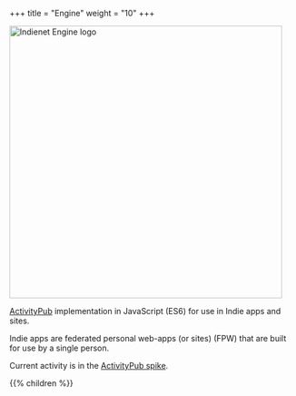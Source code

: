 +++
title = "Engine"
weight = "10"
+++

<img src='/images/Engine@3x.png' alt='Indienet Engine logo' style='width: 12vmax; margin-top: 0;'>

[ActivityPub](https://www.w3.org/TR/activitypub/) implementation in JavaScript (ES6) for use in Indie apps and sites.

Indie apps are federated personal web-apps (or sites) (FPW) that are built for use by a single person.

Current activity is in the [ActivityPub spike](/other/spikes/activitypub/).

{{% children  %}}

